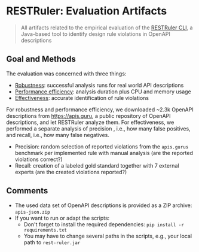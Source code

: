 # RESTRuler: Evaluation Artifacts
> All artifacts related to the empirical evaluation of the [RESTRuler CLI](https://github.com/restful-ma/rest-ruler), a Java-based tool to identify design rule violations in OpenAPI descriptions

## Goal and Methods

The evaluation was concerned with three things:

- [Robustness](./01-robustness/): successful analysis runs for real world API descriptions
- [Performance efficiency](./02-performance/): analysis duration plus CPU and memory usage
- [Effectiveness](./03-effectiveness/): accurate identification of rule violations

For robustness and performance efficiency, we downloaded ~2.3k OpenAPI descriptions from https://apis.guru, a public repository of OpenAPI descriptions, and let RESTRuler analyze them.
For effectiveness, we performed a separate analysis of precision , i.e., how many false
positives, and recall, i.e., how many false negatives.

- Precision: random selection of reported violations from the `apis.gurus` benchmark per implemented rule with manual analysis (are the reported violations correct?)
- Recall: creation of a labeled gold standard together with 7 external experts (are the created violations reported?)

## Comments

- The used data set of OpenAPI descriptions is provided as a ZIP archive: `apis-json.zip`
- If you want to run or adapt the scripts:
  - Don't forget to install the required dependencies: `pip install -r requirements.txt`
  - You may have to change several paths in the scripts, e.g., your local path to `rest-ruler.jar`